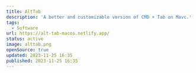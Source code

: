 ```yaml
---
title: AltTab
description: 'A better and customizable version of CMD + Tab on Mavc.'
tags:
  - Software
url: https://alt-tab-macos.netlify.app/
status: active
image: alttab.png
openSource: true
updated: 2023-11-25 16:35
published: 2023-11-25 16:35
---
```

